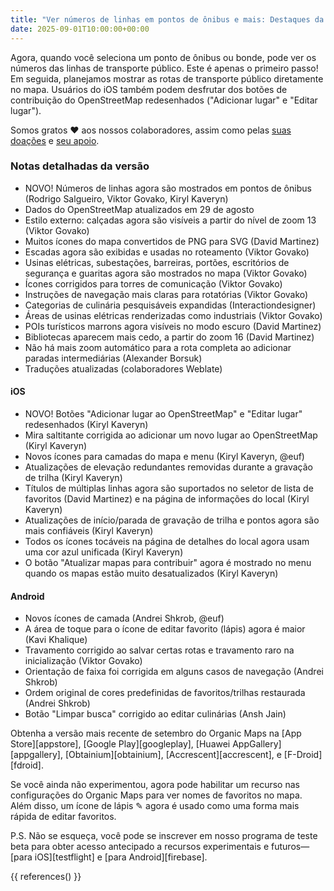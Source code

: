 ```yaml
---
title: "Ver números de linhas em pontos de ônibus e mais: Destaques da versão de setembro"
date: 2025-09-01T10:00:00+00:00
---
```


Agora, quando você seleciona um ponto de ônibus ou bonde, pode ver os números das linhas de transporte público. Este é apenas o primeiro passo! Em seguida, planejamos mostrar as rotas de transporte público diretamente no mapa. Usuários do iOS também podem desfrutar dos botões de contribuição do OpenStreetMap redesenhados ("Adicionar lugar" e "Editar lugar").

Somos gratos ❤️ aos nossos colaboradores, assim como pelas [suas doações](@/donate/index.md) e [seu apoio](@/contribute/index.md).

### Notas detalhadas da versão

- NOVO! Números de linhas agora são mostrados em pontos de ônibus (Rodrigo Salgueiro, Viktor Govako, Kiryl Kaveryn)
- Dados do OpenStreetMap atualizados em 29 de agosto
- Estilo externo: calçadas agora são visíveis a partir do nível de zoom 13 (Viktor Govako)
- Muitos ícones do mapa convertidos de PNG para SVG (David Martinez)
- Escadas agora são exibidas e usadas no roteamento (Viktor Govako)
- Usinas elétricas, subestações, barreiras, portões, escritórios de segurança e guaritas agora são mostrados no mapa (Viktor Govako)
- Ícones corrigidos para torres de comunicação (Viktor Govako)
- Instruções de navegação mais claras para rotatórias (Viktor Govako)
- Categorias de culinária pesquisáveis expandidas (Interactiondesigner)
- Áreas de usinas elétricas renderizadas como industriais (Viktor Govako)
- POIs turísticos marrons agora visíveis no modo escuro (David Martinez)
- Bibliotecas aparecem mais cedo, a partir do zoom 16 (David Martinez)
- Não há mais zoom automático para a rota completa ao adicionar paradas intermediárias (Alexander Borsuk)
- Traduções atualizadas (colaboradores Weblate)

#### iOS
- NOVO! Botões "Adicionar lugar ao OpenStreetMap" e "Editar lugar" redesenhados (Kiryl Kaveryn)
- Mira saltitante corrigida ao adicionar um novo lugar ao OpenStreetMap (Kiryl Kaveryn)
- Novos ícones para camadas do mapa e menu (Kiryl Kaveryn, @euf)
- Atualizações de elevação redundantes removidas durante a gravação de trilha (Kiryl Kaveryn)
- Títulos de múltiplas linhas agora são suportados no seletor de lista de favoritos (David Martinez) e na página de informações do local (Kiryl Kaveryn)
- Atualizações de início/parada de gravação de trilha e pontos agora são mais confiáveis (Kiryl Kaveryn)
- Todos os ícones tocáveis na página de detalhes do local agora usam uma cor azul unificada (Kiryl Kaveryn)
- O botão "Atualizar mapas para contribuir" agora é mostrado no menu quando os mapas estão muito desatualizados (Kiryl Kaveryn)

#### Android
- Novos ícones de camada (Andrei Shkrob, @euf)
- A área de toque para o ícone de editar favorito (lápis) agora é maior (Kavi Khalique)
- Travamento corrigido ao salvar certas rotas e travamento raro na inicialização (Viktor Govako)
- Orientação de faixa foi corrigida em alguns casos de navegação (Andrei Shkrob)
- Ordem original de cores predefinidas de favoritos/trilhas restaurada (Andrei Shkrob)
- Botão "Limpar busca" corrigido ao editar culinárias (Ansh Jain)

Obtenha a versão mais recente de setembro do Organic Maps na [App Store][appstore], [Google Play][googleplay], [Huawei AppGallery][appgallery], [Obtainium][obtainium], [Accrescent][accrescent], e [F-Droid][fdroid].

Se você ainda não experimentou, agora pode habilitar um recurso nas configurações do Organic Maps para ver nomes de favoritos no mapa. Além disso, um ícone de lápis ✎ agora é usado como uma forma mais rápida de editar favoritos.

P.S. Não se esqueça, você pode se inscrever em nosso programa de teste beta para obter acesso antecipado a recursos experimentais e futuros—[para iOS][testflight] e [para Android][firebase].

{{ references() }}
